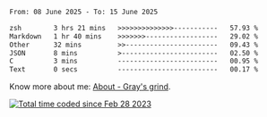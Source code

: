 <!--START_SECTION:waka-->

```txt
From: 08 June 2025 - To: 15 June 2025

zsh        3 hrs 21 mins   >>>>>>>>>>>>>>-----------   57.93 %
Markdown   1 hr 40 mins    >>>>>>>------------------   29.02 %
Other      32 mins         >>-----------------------   09.43 %
JSON       8 mins          >------------------------   02.50 %
C          3 mins          -------------------------   00.95 %
Text       0 secs          -------------------------   00.17 %
```

<!--END_SECTION:waka-->

<!-- [![grayxu's github stats](https://github-readme-stats.vercel.app/api?username=grayxu&count_private=true&show_icons=true)](https://github.com/grayxu) -->

Know more about me: [About - Gray's grind](https://www.grayxu.cn/).
<p align="left">
  <a href="https://wakatime.com/@c69eb31e-43a1-463f-8968-c3449e386f57"><img src="https://wakatime.com/badge/user/c69eb31e-43a1-463f-8968-c3449e386f57.svg" title="Total time coded since Feb 28 2023" /></a>
</p>

